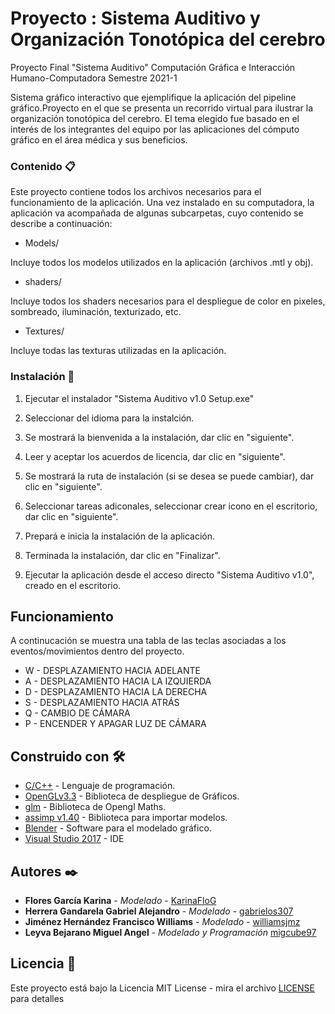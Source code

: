 # Proyecto : Sistema Auditivo y Organización Tonotópica del cerebro

Proyecto Final "Sistema Auditivo"
Computación Gráfica e Interacción Humano-Computadora
Semestre 2021-1

Sistema gráfico interactivo que ejemplifique la aplicación del pipeline gráfico.Proyecto en el que se presenta un recorrido virtual para ilustrar la organización  tonotópica del cerebro. El tema elegido fue basado en el interés de los integrantes  del equipo por las aplicaciones del cómputo gráfico en el área médica y sus  beneficios.


### Contenido 📋

Este proyecto contiene todos los archivos necesarios para  el funcionamiento de la  aplicación. Una vez  instalado en su computadora, la aplicación va acompañada de  algunas subcarpetas, cuyo contenido se describe a continuación:

+ Models/

 Incluye todos los modelos utilizados en la aplicación (archivos .mtl y obj).	

+ shaders/
	
 Incluye todos los shaders necesarios para el despliegue de color en pixeles, 
 sombreado, iluminación, texturizado, etc.
  
+ Textures/ 

 Incluye todas las texturas utilizadas en la aplicación. 

### Instalación 🔧

 1. Ejecutar el instalador "Sistema Auditivo v1.0 Setup.exe"

 2. Seleccionar del idioma para la instalción. 

 3. Se mostrará la bienvenida a la instalación, dar clic en "siguiente".

 4. Leer y aceptar los acuerdos de licencia, dar clic en "siguiente".

 5. Se mostrará la ruta de instalación (si se desea se puede cambiar), dar clic 
     en "siguiente".

 6. Seleccionar tareas adiconales, seleccionar crear icono en el escritorio, 
    dar clic en "siguiente".

 7. Prepará e inicia la instalación de la aplicación.

 8. Terminada la instalación,  dar clic en "Finalizar". 

 9. Ejecutar la aplicación desde el acceso directo "Sistema Auditivo v1.0", creado 
   en el escritorio.

## Funcionamiento 

A continucación se muestra una tabla de las teclas asociadas a los eventos/movimientos
dentro del proyecto.

* W	-	DESPLAZAMIENTO HACIA ADELANTE
* A	-	DESPLAZAMIENTO HACIA LA IZQUIERDA
* D	-	DESPLAZAMIENTO HACIA LA DERECHA
* S	-       DESPLAZAMIENTO HACIA ATRÁS
* Q     -       CAMBIO DE CÁMARA
* P     -       ENCENDER Y APAGAR LUZ DE CÁMARA

## Construido con 🛠️

* [C/C++](https://es.wikipedia.org/wiki/C%2B%2B) - Lenguaje de programación.
* [OpenGLv3.3](https://www.opengl.org//) - Biblioteca de despliegue de Gráficos.
* [glm](http://glm.g-truc.net/0.9.8/) -  Biblioteca de Opengl Maths.
* [assimp v1.40](https://www.assimp.org/) - Biblioteca para importar modelos. 
* [Blender](https://www.blender.org/) - Software para el modelado gráfico.
* [Visual Studio 2017](https://visualstudio.microsoft.com/es/vs/older-downloads/) - IDE


## Autores ✒️

* **Flores García Karina** - *Modelado* - [KarinaFloG](https://github.com/KarinaFloG)
* **Herrera Gandarela Gabriel Alejandro** - *Modelado* - [gabrielos307](https://github.com/gabrielos307)
* **Jiménez Hernández Francisco Williams** - *Modelado* - [williamsjmz](https://github.com/williamsjmz)
* **Leyva Bejarano Miguel Angel** - *Modelado y Programación* [migcube97](https://github.com/migcube97)

## Licencia 📄

Este proyecto está bajo la Licencia MIT License - mira el archivo [LICENSE](LICENSE) para detalles
